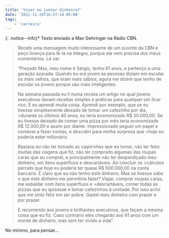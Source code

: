 ```yaml
---
title: 'Viver ou juntar dinheiro?'
date: '2011-11-24T16:57:14-05:00'
tags:
    - 'carreira'
---
```


{: .notice--info}* Texto enviado a Max Gehringer na Rádio CBN.


>Recebi uma mensagem muito interessante de um ouvinte da CBN e peço licença para lê-la na íntegra, porque ela nem precisa dos meus comentários. Lá vai:
>
>“Prezado Max, meu nome é Sérgio, tenho 61 anos, e pertenço a uma geração azarada. Quando eu era jovem as pessoas diziam em escutar os mais velhos, que eram mais sábios, agora me dizem que tenho de escutar os jovens porque são mais inteligentes.
>
>
>Na semana passada eu li numa revista um artigo no qual jovens executivos davam receitas simples e práticas para qualquer um ficar rico. E eu aprendi muita coisa. Aprendi por exemplo, que se eu tivesse simplesmente deixado de tomar um cafezinho por dia, >durante os últimos 40 anos, eu teria economizado R$ 30.000,00. Se eu tivesse deixado de comer uma pizza por mês teria economizado R$ 12.000,00 e assim por diante. Impressionado peguei um papel e comecei a fazer contas, e descobri para minha surpresa que >hoje eu poderia estar milionário.
>
>
>Bastava eu não ter tomado as caipirinhas que eu tomei, não ter feito muitas das viagens que fiz, não ter comprado algumas das roupas caras que eu comprei, e principalmente não ter desperdiçado meu dinheiro, em itens supérfluos e descartáveis. Ao concluir os >cálculos percebi que hoje eu poderia ter quase R$ 500.000,00 na conta bancária. É claro que eu não tenho este dinheiro. Mas se tivesse sabe o que este dinheiro me permitiria fazer? Viajar, comprar roupas caras, me esbaldar com itens supérfluos e >descartáveis, comer todas as pizzas que eu quisesse e tomar cafezinhos à vontade. Por isso acho que me sinto feliz em ser pobre. Gastei meu dinheiro com prazer e por prazer.
>
>E recomendo aos jovens e brilhantes executivos, que façam a mesma coisa que eu fiz. Caso contrário eles chegarão aos 61 anos com um monte de dinheiro, mas sem ter vivido a vida”.

No mínimo, para pensar…
